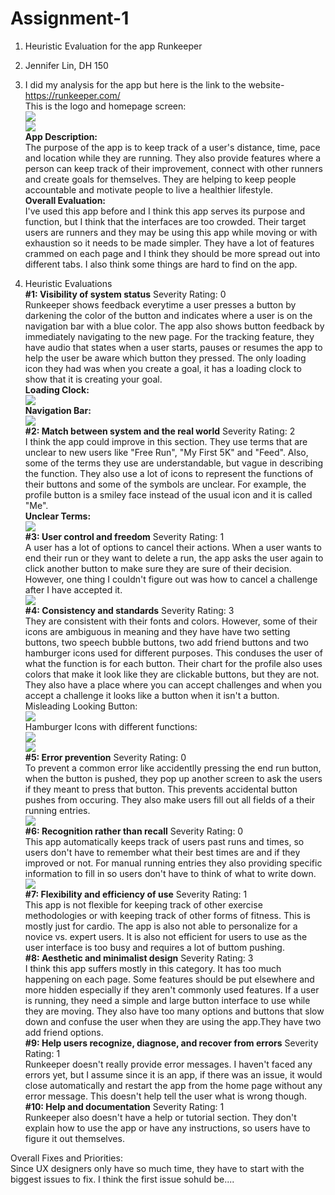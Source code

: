 # Assignment-1
1. Heuristic Evaluation for the app Runkeeper  
2. Jennifer Lin, DH 150  
3. I did my analysis for the app but here is the link to the website- https://runkeeper.com/   
This is the logo and homepage screen:  
![](https://jenlin5368.github.io/Assignment-1/logo.jpg)  
![](https://jenlin5368.github.io/Assignment-1/home.PNG)  
**App Description:**  
The purpose of the app is to keep track of a user's distance, time, pace and location while they are running. They also provide features where a person can keep track of their improvement, connect with other runners and create goals for themselves. They are helping to keep people accountable and motivate people to live a healthier lifestyle.   
**Overall Evaluation:**  
I've used this app before and I think this app serves its purpose and function, but I think that the interfaces are too crowded. Their target users are runners and they may be using this app while moving or with exhaustion so it needs to be made simpler. They have a lot of features crammed on each page and I think they should be more spread out into different tabs. I also think some things are hard to find on the app.

4. Heuristic Evaluations  
**#1: Visibility of system status** Severity Rating: 0    
Runkeeper shows feedback everytime a user presses a button by darkening the color of the button and indicates where a user is on the navigation bar with a  blue color. The app also shows button feedback by immediately navigating to the new page. For the tracking feature, they have audio that states when a user starts, pauses or resumes the app to help the user be aware which button they pressed. The only loading icon they had was when you create a goal, it has a loading clock to show that it is creating your goal.  
**Loading Clock:**  
![](https://jenlin5368.github.io/Assignment-1/visibility.jpg)  
**Navigation Bar:**  
![](https://jenlin5368.github.io/Assignment-1/nav.jpg)  
**#2: Match between system and the real world** Severity Rating: 2  
I think the app could improve in this section. They use terms that are unclear to new users like "Free Run", "My First 5K" and "Feed". Also, some of the terms they use are understandable, but vague in describing the function. They also use a lot of icons to represent the functions of their buttons and some of the symbols are unclear. For example, the profile button is a smiley face instead of the usual icon and it is called "Me".   
**Unclear Terms:**  
![](https://jenlin5368.github.io/Assignment-1/word.jpg)  
**#3: User control and freedom** Severity Rating: 1  
A user has a lot of options to cancel their actions. When a user wants to end their run or they want to delete a run, the app asks the user again to click another button to make sure they are sure of their decision. However, one thing I couldn't figure out was how to cancel a challenge after I have accepted it.    
![](https://jenlin5368.github.io/Assignment-1/back.png)  
**#4: Consistency and standards** Severity Rating: 3   
They are consistent with their fonts and colors. However, some of their icons are ambiguous in meaning and they have have two setting buttons, two speech bubble buttons, two add friend buttons and two hamburger icons used for different purposes. This conduses the user of what the function is for each button. Their chart for the profile also uses colors that make it look like they are clickable buttons, but they are not. They also have a place where you can accept challenges and when you accept a challenge it looks like a button when it isn't a button.  
Misleading Looking Button:  
![](https://jenlin5368.github.io/Assignment-1/button.jpg)  
Hamburger Icons with different functions:    
![](https://jenlin5368.github.io/Assignment-1/ham.jpg)  
![](https://jenlin5368.github.io/Assignment-1/ham2.jpg)  
**#5: Error prevention** Severity Rating: 0   
To prevent a common error like accidentlly pressing the end run button, when the button is pushed, they pop up another screen to ask the users if they meant to press that button. This prevents accidental button pushes from occuring. They also make users fill out all fields of a their running entries.      
![](https://jenlin5368.github.io/Assignment-1/error.PNG)  
**#6: Recognition rather than recall** Severity Rating: 0  
This app automatically keeps track of users past runs and times, so users don't have to remember what their best times are and if they improved or not. For manual running entries they also providing specific information to fill in so users don't have to think of what to write down.  
![](https://jenlin5368.github.io/Assignment-1/recall.PNG)  
**#7: Flexibility and efficiency of use** Severity Rating: 1  
This app is not flexible for keeping track of other exercise methodologies or with keeping track of other forms of fitness. This is mostly just for cardio. The app is also not able to personalize for a novice vs. expert users. It is also not efficient for users to use as the user interface is too busy and requires a lot of buttom pushing.    
**#8: Aesthetic and minimalist design** Severity Rating: 3  
I think this app suffers mostly in this category. It has too much happening on each page. Some features should be put elsewhere and more hidden especially if they aren't commonly used features. If a user is running, they need a simple and large button interface to use while they are moving. They also have too many options and buttons that slow down and confuse the user when they are using the app.They have two add friend options.  
**#9: Help users recognize, diagnose, and recover from errors** Severity Rating: 1    
Runkeeper doesn't really provide error messages. I haven't faced any errors yet, but I assume since it is an app, if there was an issue, it would close automatically and restart the app from the home page without any error message. This doesn't help tell the user what is wrong though.   
**#10: Help and documentation** Severity Rating: 1  
Runkeeper also doesn't have a help or tutorial section. They don't explain how to use the app or have any instructions, so users have to figure it out themselves.  

Overall Fixes and Priorities:  
Since UX designers only have so much time, they have to start with the biggest issues to fix. I think the first issue sohuld be....
